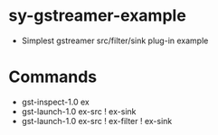 # sy-gstreamer-example
+ Simplest gstreamer src/filter/sink plug-in example

# Commands
+ gst-inspect-1.0 ex
+ gst-launch-1.0 ex-src ! ex-sink
+ gst-launch-1.0 ex-src ! ex-filter ! ex-sink

